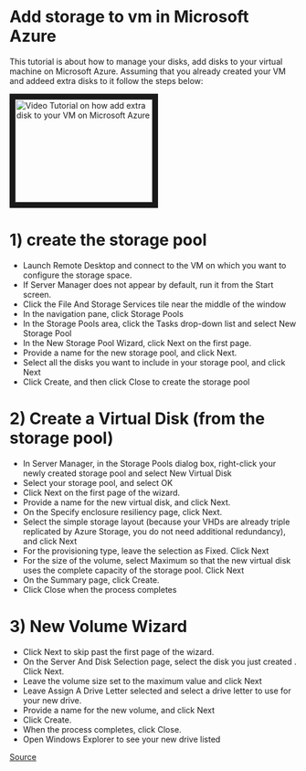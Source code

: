 # Add storage to vm in Microsoft Azure
This tutorial is about how to manage your disks, add disks to your virtual machine on Microsoft Azure.
Assuming that you already created your VM and addeed extra disks to it follow the steps below:

<a href="http://www.youtube.com/watch?feature=player_embedded&v=JyBUaBW_Zpo
" target="_blank"><img src="http://img.youtube.com/vi/JyBUaBW_Zpo/0.jpg" 
alt="Video Tutorial on how add extra disk to your VM on Microsoft Azure" width="240" height="180" border="10" /></a>

# 1) create the storage pool
- Launch Remote Desktop and connect to the VM on which you want to configure the storage space.
- If Server Manager does not appear by default, run it from the Start screen.
- Click the File And Storage Services tile near the middle of the window
- In the navigation pane, click Storage Pools
- In the Storage Pools area, click the Tasks drop-down list and select New Storage Pool
- In the New Storage Pool Wizard, click Next on the first page.
- Provide a name for the new storage pool, and click Next.
- Select all the disks you want to include in your storage pool, and click Next
- Click Create, and then click Close to create the storage pool

# 2) Create a Virtual Disk (from the storage pool)

- In Server Manager, in the Storage Pools dialog box, right-click your newly created storage pool and select New Virtual Disk
- Select your storage pool, and select OK
- Click Next on the first page of the wizard.
- Provide a name for the new virtual disk, and click Next.
- On the Specify enclosure resiliency page, click Next.
- Select the simple storage layout (because your VHDs are already triple replicated by Azure Storage, you do not need additional redundancy), and click Next
- For the provisioning type, leave the selection as Fixed. Click Next 
- For the size of the volume, select Maximum so that the new virtual disk uses the complete capacity of the storage pool. Click Next
- On the Summary page, click Create.
- Click Close when the process completes

# 3) New Volume Wizard

- Click Next to skip past the first page of the wizard.
- On the Server And Disk Selection page, select the disk you just created . Click Next.
- Leave the volume size set to the maximum value and click Next
- Leave Assign A Drive Letter selected and select a drive letter to use for your new drive.
- Provide a name for the new volume, and click Next  
- Click Create.
- When the process completes, click Close.
- Open Windows Explorer to see your new drive listed

[Source](https://www.microsoftpressstore.com/store/exam-ref-70-532-developing-microsoft-azure-solutions-9781509304592)
